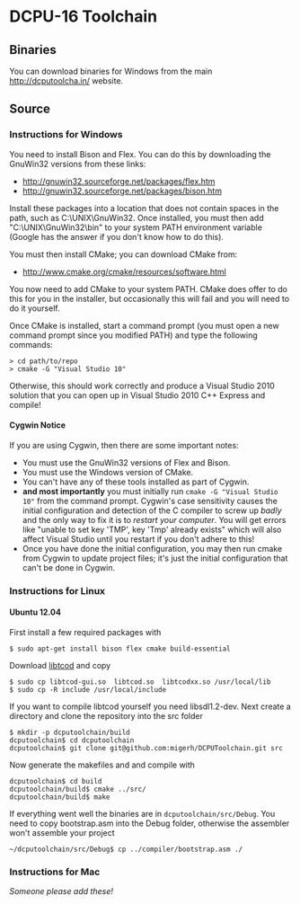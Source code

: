 # DCPU-16 Toolchain

## Binaries
You can download binaries for Windows from the main http://dcputoolcha.in/ website.

## Source

### Instructions for Windows

You need to install Bison and Flex.  You can do this by downloading the GnuWin32 versions from these links:

* http://gnuwin32.sourceforge.net/packages/flex.htm
* http://gnuwin32.sourceforge.net/packages/bison.htm

Install these packages into a location that does not contain spaces in the path, such as C:\UNIX\GnuWin32.  Once installed, you must then add "C:\UNIX\GnuWin32\bin" to your system PATH environment variable (Google has the answer if you don't know how to do this).

You must then install CMake; you can download CMake from:

* http://www.cmake.org/cmake/resources/software.html

You now need to add CMake to your system PATH.  CMake does offer to do this for you in the installer, but occasionally this will fail and you will need to do it yourself.

Once CMake is installed, start a command prompt (you must open a new command prompt since you modified PATH) and type the following commands:

```
> cd path/to/repo
> cmake -G "Visual Studio 10"
```

Otherwise, this should work correctly and produce a Visual Studio 2010 solution that you can open up in Visual Studio 2010 C++ Express and compile!

#### Cygwin Notice

If you are using Cygwin, then there are some important notes:

* You must use the GnuWin32 versions of Flex and Bison.
* You must use the Windows version of CMake.
* You can't have any of these tools installed as part of Cygwin.
* **and most importantly** you must initially run `cmake -G "Visual Studio 10"` from the command prompt.  Cygwin's case sensitivity causes the initial configuration and detection of the C compiler to screw up _badly_ and the only way to fix it is to _restart your computer_. You will get errors like "unable to set key 'TMP', key 'Tmp' already exists" which will also affect Visual Studio until you restart if you don't adhere to this!
* Once you have done the initial configuration, you may then run cmake from Cygwin to update project files; it's just the initial configuration that can't be done in Cygwin.

### Instructions for Linux

#### Ubuntu 12.04

First install a few required packages with

```
$ sudo apt-get install bison flex cmake build-essential
```

Download [libtcod](http://doryen.eptalys.net/libtcod/download/) and copy

```
$ sudo cp libtcod-gui.so  libtcod.so  libtcodxx.so /usr/local/lib
$ sudo cp -R include /usr/local/include
```

If you want to compile libtcod yourself you need libsdl1.2-dev. Next create a directory and clone the repository into the src folder

```
$ mkdir -p dcputoolchain/build
dcputoolchain$ cd dcputoolchain
dcputoolchain$ git clone git@github.com:migerh/DCPUToolchain.git src
```

Now generate the makefiles and and compile with

```
dcputoolchain$ cd build
dcputoolchain/build$ cmake ../src/
dcputoolchain/build$ make
```

If everything went well the binaries are in ```dcputoolchain/src/Debug```. You need to copy bootstrap.asm into the Debug folder, otherwise the assembler won't assemble your project

```
~/dcputoolchain/src/Debug$ cp ../compiler/bootstrap.asm ./
```

### Instructions for Mac

_Someone please add these!_

